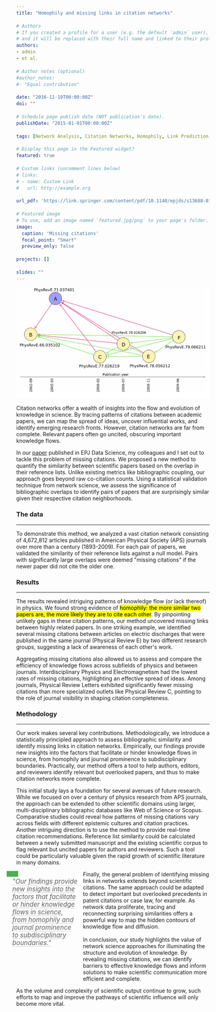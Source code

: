 ```yaml
---
title: "Homophily and missing links in citation networks"

# Authors
# If you created a profile for a user (e.g. the default `admin` user), write the username (folder name) here 
# and it will be replaced with their full name and linked to their profile.
authors:
- admin
- et al.

# Author notes (optional)
#author_notes:
#- "Equal contribution"

date: "2016-11-19T00:00:00Z"
doi: ""

# Schedule page publish date (NOT publication's date).
publishDate: "2015-01-01T00:00:00Z"

tags: [Network Analysis, Citation Networks, Homophily, Link Prediction, Bibliometric Techniques, Complex Network]

# Display this page in the Featured widget?
featured: true

# Custom links (uncomment lines below)
# links:
# - name: Custom Link
#   url: http://example.org

url_pdf: 'https://link.springer.com/content/pdf/10.1140/epjds/s13688-016-0068-2.pdf'

# Featured image
# To use, add an image named `featured.jpg/png` to your page's folder. 
image:
  caption: 'Missing citations'
  focal_point: "Smart"
  preview_only: false

projects: []

slides: ""
---
```


![alt text](featured.png)


Citation networks offer a wealth of insights into the flow and evolution of knowledge in science. By tracing patterns of citations between academic papers, we can map the spread of ideas, uncover influential works, and identify emerging research fronts. However, citation networks are far from complete. Relevant papers often go uncited, obscuring important knowledge flows.

In our [paper](https://link.springer.com/content/pdf/10.1140/epjds/s13688-016-0068-2.pdf) published in EPJ Data Science, my colleagues and I set out to tackle this problem of missing citations. We proposed a new method to quantify the similarity between scientific papers based on the overlap in their reference lists. Unlike existing metrics like bibliographic coupling, our approach goes beyond raw co-citation counts. Using a statistical validation technique from network science, we assess the significance of bibliographic overlaps to identify pairs of papers that are surprisingly similar given their respective citation neighborhoods.

### The data
----
To demonstrate this method, we analyzed a vast citation network consisting of 4,672,812 articles published in American Physical Society (APS) journals over more than a century (1893-2009). For each pair of papers, we validated the similarity of their reference lists against a null model. Pairs with significantly large overlaps were deemed "missing citations" if the newer paper did not cite the older one.

### Results
---
The results revealed intriguing patterns of knowledge flow (or lack thereof) in physics. We found strong evidence of <mark>homophily: the more similar two papers are, the more likely they are to cite each other</mark>. By pinpointing unlikely gaps in these citation patterns, our method uncovered missing links between highly related papers. In one striking example, we identified several missing citations between articles on electric discharges that were published in the same journal (Physical Review E) by two different research groups, suggesting a lack of awareness of each other's work.

Aggregating missing citations also allowed us to assess and compare the efficiency of knowledge flows across subfields of physics and between journals. Interdisciplinary Physics and Electromagnetism had the lowest rates of missing citations, highlighting an effective spread of ideas. Among journals, Physical Review Letters exhibited significantly fewer missing citations than more specialized outlets like Physical Review C, pointing to the role of journal visibility in shaping citation completeness.

### Methodology
---
Our work makes several key contributions. Methodologically, we introduce a statistically principled approach to assess bibliographic similarity and identify missing links in citation networks. Empirically, our findings provide new insights into the factors that facilitate or hinder knowledge flows in science, from homophily and journal prominence to subdisciplinary boundaries. Practically, our method offers a tool to help authors, editors, and reviewers identify relevant but overlooked papers, and thus to make citation networks more complete.

This initial study lays a foundation for several avenues of future research. While we focused on over a century of physics research from APS journals, the approach can be extended to other scientific domains using larger, multi-disciplinary bibliographic databases like Web of Science or Scopus. Comparative studies could reveal how patterns of missing citations vary across fields with different epistemic cultures and citation practices.
Another intriguing direction is to use the method to provide real-time citation recommendations. Reference list similarity could be calculated between a newly submitted manuscript and the existing scientific corpus to flag relevant but uncited papers for authors and reviewers. Such a tool could be particularly valuable given the rapid growth of scientific literature in many domains.

<div class="quote-container">
  <blockquote class="styled-quote">
    <div class="quote-rectangle"></div>
    <p>"Our findings provide new insights into the factors that facilitate or hinder knowledge flows in science, from homophily and journal prominence to subdisciplinary boundaries."</p>
  </blockquote>
  <p>Finally, the general problem of identifying missing links in networks extends beyond scientific citations. The same approach could be adapted to detect important but overlooked precedents in patent citations or case law, for example. As network data proliferate, tracing and reconnecting surprising similarities offers a powerful way to map the hidden contours of knowledge flow and diffusion.
  <br><br>In conclusion, our study highlights the value of network science approaches for illuminating the structure and evolution of knowledge. By revealing missing citations, we can identify barriers to effective knowledge flows and inform solutions to make scientific communication more efficient and complete.</p>
</div>
As the volume and complexity of scientific output continue to grow, such efforts to map and improve the pathways of scientific influence will only become more vital.


<style>
.quote-container {
  margin: 1em 0;
  overflow: hidden;
  width: 100%; /* Ensure container doesn't exceed body width */
}

.styled-quote {
  /* background-color: #f9f9f9; */
  padding: 1em 0.8em 0.8em 0; /* Removed left padding */
  position: relative;
  margin: 0 0 1em 0;
  border: none;
  font-size: 1.2em;
}

.styled-quote p {
  margin: 0;
  padding-left: 15px; /* Should match the width of the rectangle */
  font-style: italic;
  text-decoration: underline;
  text-decoration-color: #ccc;
  text-underline-offset: 3px;
}

.quote-rectangle {
  width: 30px;
  height: 15px;
  background-color: #4CAF50;
  position: absolute;
  top: 0;
  left: 0;
}

.quote-container > p {
  font-size: 1em;
  margin: 0;
  overflow: hidden; /* Prevent text overflow */
}

@media (min-width: 768px) {
  .quote-container {
    position: relative;
    left: -5%;
    width: 105%; /* Slightly less overflow */
  }

  .styled-quote {
    float: left;
    width: 35%; /* Smaller width for the quote box */
    margin-right: -1em;
    margin-bottom: 0.5em;
  }
  
  .quote-container > p {
    width: calc(65% - 1em); /* Adjust width to prevent overflow */
    float: right;
  }
}

@media (max-width: 767px) {
  .quote-container {
    width: 100%;
    margin-left: 0;
  }

  .styled-quote {
    width: 100%;
  }
}
</style>
